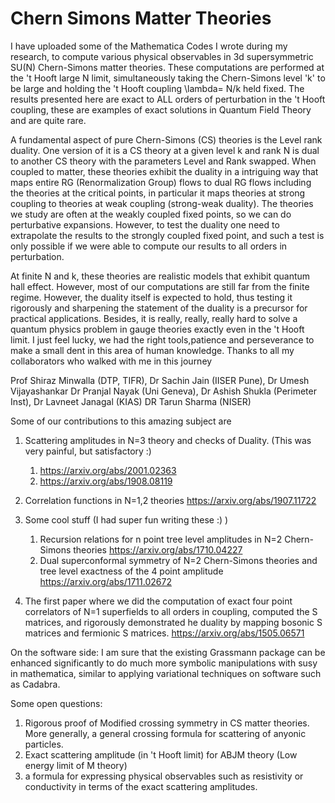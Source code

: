 # Chern Simons Matter Theories
I have uploaded some of the Mathematica Codes I wrote during my research, to compute various physical observables in 3d supersymmetric SU(N)
Chern-Simons matter theories. These computations are performed at the 't Hooft large N limit, simultaneously taking the Chern-Simons level 'k' to be large and holding the 't Hooft coupling \lambda= N/k held fixed. The results presented here are exact to ALL orders of perturbation in the 't Hooft coupling, these are examples of exact solutions in Quantum Field Theory and are quite rare.

A fundamental aspect of pure Chern-Simons (CS) theories is the Level rank duality. One version of it is a CS theory at a given level k and rank N is dual to another CS theory with the parameters Level and Rank swapped. When coupled to matter, these theories exhibit the duality in a intriguing way that maps entire RG (Renormalization Group) flows to dual RG flows including the theories at the critical points, in particular it maps theories at strong coupling to theories at weak coupling (strong-weak duality). The theories we study are often at the weakly coupled fixed points, so we can do perturbative expansions. However, to test the duality one need to extrapolate the results to the strongly coupled fixed point, and such a test is only possible if we were able to compute our results to all orders in perturbation. 

At finite N and k, these theories are realistic models that exhibit quantum hall effect. However, most of our computations are still far from the finite regime. However, the duality itself is expected to hold, thus testing it rigorously and sharpening the statement of the duality is a precursor for practical applications. Besides, it is really, really, really hard to solve a quantum physics problem in gauge theories exactly even in the 't Hooft limit. I just feel lucky, we had the right tools,patience and perseverance to make a small dent in this area of human knowledge. Thanks to all my collaborators who walked with me in this journey

Prof Shiraz Minwalla (DTP, TIFR), 
Dr Sachin Jain (IISER Pune),
Dr Umesh Vijayashankar 
Dr Pranjal Nayak (Uni Geneva),
Dr Ashish Shukla (Perimeter Inst),
Dr Lavneet Janagal (KIAS)
DR Tarun Sharma (NISER)

Some of our contributions to this amazing subject are

1. Scattering amplitudes in N=3 theory and checks of Duality. (This was very painful, but satisfactory :) 
    1. https://arxiv.org/abs/2001.02363
    2. https://arxiv.org/abs/1908.08119

2. Correlation functions in N=1,2 theories https://arxiv.org/abs/1907.11722

3. Some cool stuff (I had super fun writing these :) )
    1. Recursion relations for n point tree level amplitudes in N=2 Chern-Simons theories https://arxiv.org/abs/1710.04227
    2. Dual superconformal symmetry of N=2 Chern-Simons theories and tree level exactness of the 4 point amplitude
  https://arxiv.org/abs/1711.02672

4. The first paper where we did the computation of exact four point correlators of N=1 superfields to all orders in coupling, computed the S matrices, and rigorously demonstrated he duality by mapping bosonic S matrices and fermionic S matrices.
https://arxiv.org/abs/1505.06571

On the software side: I am sure that the existing Grassmann package can be enhanced significantly to do much more symbolic manipulations with susy in mathematica, similar to applying variational techniques on software such as Cadabra. 

Some open questions:
1. Rigorous proof of Modified crossing symmetry in CS matter theories. More generally, a general crossing formula for scattering of anyonic particles. 
2. Exact scattering amplitude (in 't Hooft limit) for ABJM theory (Low energy limit of M theory)
3. a formula for expressing physical observables such as resistivity or conductivity in terms of the exact scattering amplitudes.
